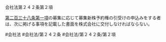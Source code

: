 会社法第２４２条第２項

[第二百三十八条第一項](会社法＿＿＿＿第２３８条第１項)の募集に応じて募集新株予約権の引受けの申込みをする者は、次に掲げる事項を記載した書面を株式会社に交付しなければならない。

#会社法
#会社法/第２４２条
#会社法/第２４２条/第２項

